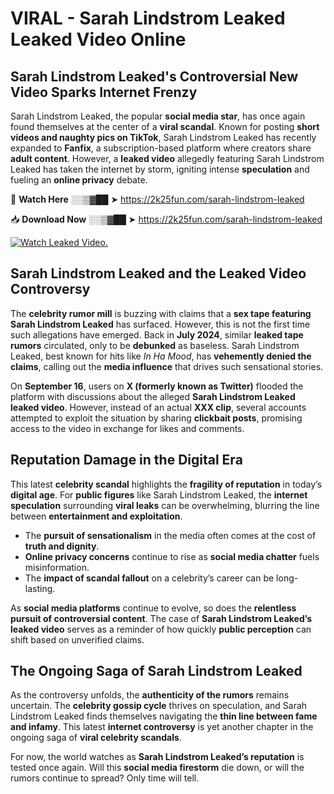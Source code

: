 # VIRAL - Sarah Lindstrom Leaked Leaked Video Online

## **Sarah Lindstrom Leaked's Controversial New Video Sparks Internet Frenzy**  

Sarah Lindstrom Leaked, the popular **social media star**, has once again found themselves at the center of a **viral scandal**. Known for posting **short videos and naughty pics on TikTok**, Sarah Lindstrom Leaked has recently expanded to **Fanfix**, a subscription-based platform where creators share **adult content**. However, a **leaked video** allegedly featuring Sarah Lindstrom Leaked has taken the internet by storm, igniting intense **speculation** and fueling an **online privacy** debate.  

🔴 **Watch Here** ░░▒▓██ ➤ https://2k25fun.com/sarah-lindstrom-leaked  

📥 **Download Now** ░░▒▓██ ➤ https://2k25fun.com/sarah-lindstrom-leaked  

[![Watch Leaked Video.](https://miro.medium.com/v2/resize:fit:828/format:webp/1*cilzJN44JGOrTw9NJCrNHA.gif "Watch Leaked Video")](https://2k25fun.com/sarah-lindstrom-leaked)

## **Sarah Lindstrom Leaked and the Leaked Video Controversy**  

The **celebrity rumor mill** is buzzing with claims that a **sex tape featuring Sarah Lindstrom Leaked** has surfaced. However, this is not the first time such allegations have emerged. Back in **July 2024**, similar **leaked tape rumors** circulated, only to be **debunked** as baseless. Sarah Lindstrom Leaked, best known for hits like *In Ha Mood*, has **vehemently denied the claims**, calling out the **media influence** that drives such sensational stories.  

On **September 16**, users on **X (formerly known as Twitter)** flooded the platform with discussions about the alleged **Sarah Lindstrom Leaked leaked video**. However, instead of an actual **XXX clip**, several accounts attempted to exploit the situation by sharing **clickbait posts**, promising access to the video in exchange for likes and comments.  

## **Reputation Damage in the Digital Era**  

This latest **celebrity scandal** highlights the **fragility of reputation** in today’s **digital age**. For **public figures** like Sarah Lindstrom Leaked, the **internet speculation** surrounding **viral leaks** can be overwhelming, blurring the line between **entertainment and exploitation**.  

- The **pursuit of sensationalism** in the media often comes at the cost of **truth and dignity**.  
- **Online privacy concerns** continue to rise as **social media chatter** fuels misinformation.  
- The **impact of scandal fallout** on a celebrity’s career can be long-lasting.  

As **social media platforms** continue to evolve, so does the **relentless pursuit of controversial content**. The case of **Sarah Lindstrom Leaked’s leaked video** serves as a reminder of how quickly **public perception** can shift based on unverified claims.  

## **The Ongoing Saga of Sarah Lindstrom Leaked**  

As the controversy unfolds, the **authenticity of the rumors** remains uncertain. The **celebrity gossip cycle** thrives on speculation, and Sarah Lindstrom Leaked finds themselves navigating the **thin line between fame and infamy**. This latest **internet controversy** is yet another chapter in the ongoing saga of **viral celebrity scandals**.  

For now, the world watches as **Sarah Lindstrom Leaked’s reputation** is tested once again. Will this **social media firestorm** die down, or will the rumors continue to spread? Only time will tell.